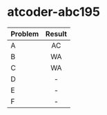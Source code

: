 # atcoder-abc195

| Problem | Result |
| :--- | :---: |
| A | AC |
| B | WA |
| C | WA |
| D | - |
| E | - |
| F | - |